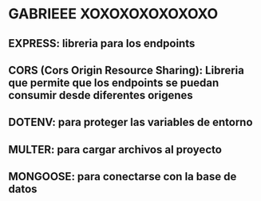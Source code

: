# GABRIEEE XOXOXOXOXOXOXO

## EXPRESS: libreria para los endpoints

## CORS (Cors Origin Resource Sharing): Libreria que permite que los endpoints se puedan consumir desde diferentes origenes

## DOTENV: para proteger las variables de entorno

## MULTER: para cargar archivos al proyecto

## MONGOOSE: para conectarse con la base de datos